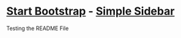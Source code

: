 # [Start Bootstrap](http://startbootstrap.com/) - [Simple Sidebar](http://startbootstrap.com/template-overviews/simple-sidebar/)

Testing the README File
